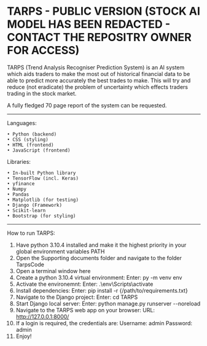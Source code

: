 # TARPS - PUBLIC VERSION (STOCK AI MODEL HAS BEEN REDACTED - CONTACT THE REPOSITRY OWNER FOR ACCESS)
TARPS (Trend Analysis Recogniser Prediction System) is an AI system which aids traders to make the most out of historical financial data to be able to predict more accurately the best trades to make. This will try and reduce (not eradicate) the problem of uncertainty which effects traders trading in the stock market.

A fully fledged 70 page report of the system can be requested.

-----

Languages:

    • Python (backend)
    • CSS (styling)
    • HTML (frontend)
    • JavaScript (frontend)

Libraries:

    • In-built Python library
    • TensorFlow (incl. Keras)
    • yfinance
    • Numpy
    • Pandas
    • Matplotlib (for testing)
    • Django (Framework)
    • Scikit-learn
    • Bootstrap (for styling)

----

How to run TARPS:

1.	Have python 3.10.4 installed and make it the highest priority in your global environment variables PATH
2.	Open the Supporting documents folder and navigate to the folder TarpsCode
3.	Open a terminal window here
4.	Create a python 3.10.4 virtual environment:
Enter:	py -m venv env
5.	Activate the environemnt:
Enter:	.\env\Scripts\activate
6.	Install dependencies:
Enter:	pip install -r {/path/to/requirements.txt}
7.	Navigate to the Django project:
Enter:	cd TARPS
8.	Start Django local server:
Enter:	python manage.py runserver --noreload  
9.	Navigate to the TARPS web app on your browser:
URL:	http://127.0.0.1:8000/
10.	If a login is required, the credentials are:
Username:	admin
Password:	admin
11.	Enjoy!
